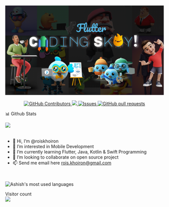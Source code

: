 <p align="center">
	<a href="https://github.com/roiskhoiron/roiskhoiron">
		<img src="https://raw.githubusercontent.com/roiskhoiron/roiskhoiron/main/banner.png">
	</a>
</p>
<p align="center">
    <a href="https://github.com/roiskhoiron/github-readme-stats/graphs/contributors">
      <img alt="GitHub Contributors" src="https://img.shields.io/github/contributors/roiskhoiron/github-readme-stats" />
    </a>
    <a href="https://codecov.io/gh/roiskhoiron/github-readme-stats">
      <img src="https://codecov.io/gh/roiskhoiron/github-readme-stats/branch/master/graph/badge.svg" />
    </a>
    <a href="https://github.com/roiskhoiron/github-readme-stats/issues">
      <img alt="Issues" src="https://img.shields.io/github/issues/roiskhoiron/github-readme-stats?color=0088ff" />
    </a>
    <a href="https://github.com/roiskhoiron/github-readme-stats/pulls">
      <img alt="GitHub pull requests" src="https://img.shields.io/github/issues-pr/roiskhoiron/github-readme-stats?color=0088ff" />
    </a>
    <br />
  </p>


<p>📊 Github Stats</p>
<picture>
<source 
  srcset="https://github-readme-stats.vercel.app/api?username=roiskhoiron&show_icons=true&theme=dark"
  media="(prefers-color-scheme: dark)"
/>
<source
  srcset="https://github-readme-stats.vercel.app/api?username=roiskhoiron&show_icons=true"
  media="(prefers-color-scheme: light), (prefers-color-scheme: no-preference)"
/>
<img src="https://github-readme-stats.vercel.app/api?username=roiskhoiron&show_icons=true" />
</picture>
<br /><br />

- 👋 Hi, I’m @roiskhoiron
- 👀 I’m interested in Mobile Development
- 🌱 I’m currently learning Flutter, Java, Kotlin & Swift Programming
- 💞️ I’m looking to collaborate on open source project
- 📫 Send me email here rois.khoiron@gmail.com

<br />

![Ashish's most used languages](https://github-readme-stats.vercel.app/api/top-langs/?username=roiskhoiron&theme=vue)
<br />
<p > 
  Visitor count<br>
  <img src="https://profile-counter.glitch.me/roiskhoiron/count.svg" />
</p>


<!-- [![@roiskhoiron's Holopin board](https://holopin.me/roiskhoiron)](https://holopin.io/@roiskhoiron) -->


<!---
roiskhoiron/roiskhoiron is a ✨ special ✨ repository because its `README.md` (this file) appears on your GitHub profile.
You can click the Preview link to take a look at your changes.
--->
